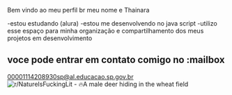  Bem vindo ao meu perfil br
 meu nome e Thainara 

 -estou estudando (alura) 
 -estou me desenvolvendo no java script
 -utilizo esse espaço para minha organização e compartilhamento dos meus projetos em desenvolvimento

 ## voce pode entrar em contato comigo no :mailbox
 
 00001114208930sp@al.educacao.sp.gov.br
<img src="https://i.redd.it/ivqikvzv174d1.jpeg" alt="r/NatureIsFuckingLit - 🔥A male deer hiding in the wheat field"/> 

 
